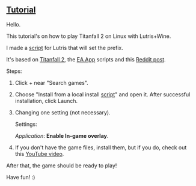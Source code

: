 ## [Tutorial](https://www.reddit.com/r/titanfall/comments/zxvhbu/i_made_lutris_install_scripts_linux_for_titanfall)
Hello.

This tutorial's on how to play Titanfall 2 on Linux with Lutris+Wine.

I made a [script](https://github.com/begin-theadventure/lutris-scripts/releases/tag/Titanfall-2) for Lutris that will set the prefix.

It's based on [Titanfall 2](https://lutris.net/games/titanfall-2), the [EA App](https://lutris.net/games/ea-desktop) scripts and this [Reddit post](https://www.reddit.com/r/linux_gaming/comments/qhq3pn/ea_desktop_finally_working).

Steps:

1. Click + near "Search games".

2. Choose "Install from a local install [script](https://github.com/begin-theadventure/lutris-scripts/releases/download/Titanfall-2/titanfall-2-ea-app.json)" and open it. After successful installation, click Launch.

3. Changing one setting (not necessary).

    Settings:

    _Application_: **Enable In-game overlay**.

4. If you don't have the game files, install them, but if you do, check out this [YouTube video](https://youtu.be/5HCQYtuzqgk?t=15).

After that, the game should be ready to play!

Have fun! :)